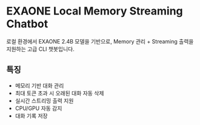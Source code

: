# EXAONE Local Memory Streaming Chatbot

로컬 환경에서 EXAONE 2.4B 모델을 기반으로, Memory 관리 + Streaming 출력을 지원하는 고급 CLI 챗봇입니다.

## 특징
- 메모리 기반 대화 관리
- 최대 토큰 초과 시 오래된 대화 자동 삭제
- 실시간 스트리밍 출력 지원
- CPU/GPU 자동 감지
- 대화 기록 저장
